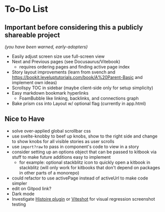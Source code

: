 # To-Do List

## Important before considering this a publicly shareable project
*(you have been warned, early-adopters)*

- Easily adjust screen size use full-screen view
- Next and Previous pages (see Docusaurus/Vitebook)
  - requires ordering pages and finding active page index
- Story layout improvements (learn from svench and https://bookit.leveluptutorials.com/book/A%20Parent-Basic and implement own ideas)
- Scrollspy TOC in sidebar (maybe client-side only for setup simplicity)
- Easy markdown bookmark hyperlinks
  - FoamBubble like linking, backlinks, and connections graph
- Bake prism css into Layout w/ optional flag (currently in app.html)

## Nice to Have
- solve over-applied global scrollbar css
- use svelte-knobby to beef up knobs, show to the right side and change to show knobs for all visible stories as user scrolls
- use `import?raw` to pass in component's code to view in a story
- consider setting up an options object that can be passed to kitbook via stuff to make future additions easy to implement
  - for example: optional stackblitz icon to quickly open a kitbook in stackblitz (will only work for kitbooks that don't depend on packages in other parts of a monorepo) 
- could refactor to use activePage instead of activeUrl to make code simpler
- edit on Gitpod link?
- Dark mode
- Investigate [Histoire plugin](https://github.com/histoire-dev/histoire/tree/main/packages/histoire-plugin-screenshot) or [Viteshot](https://viteshot.com/) for visual regression screenshot testing